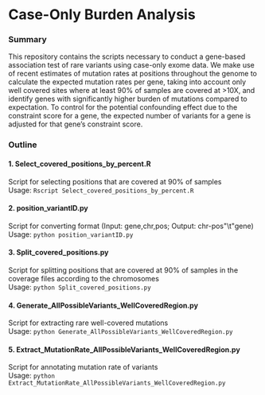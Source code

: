 # Case-Only Burden Analysis

### Summary

This repository contains the scripts necessary to conduct a gene-based association test of rare variants using case-only exome data. We make use of recent estimates of mutation rates at positions throughout the genome to calculate the expected mutation rates per gene, taking into account only well covered sites where at least 90% of samples are covered at >10X, and identify genes with significantly higher burden of mutations compared to expectation. To control for the potential confounding effect due to the constraint score for a gene, the expected number of variants for a gene is adjusted for that gene’s constraint score.

### Outline

#### 1. Select_covered_positions_by_percent.R
Script for selecting positions that are covered at 90% of samples   
Usage: `Rscript Select_covered_positions_by_percent.R`

#### 2. position_variantID.py
Script for converting format (Input: gene,chr,pos; Output: chr-pos"\t"gene)  
Usage: `python position_variantID.py` 

#### 3. Split_covered_positions.py
Script for splitting positions that are covered at 90% of samples in the coverage files according to the chromosomes  
Usage: `python Split_covered_positions.py`

#### 4. Generate_AllPossibleVariants_WellCoveredRegion.py
Script for extracting rare well-covered mutations  
Usage: `python Generate_AllPossibleVariants_WellCoveredRegion.py`

#### 5. Extract_MutationRate_AllPossibleVariants_WellCoveredRegion.py
Script for annotating mutation rate of variants  
Usage: `python Extract_MutationRate_AllPossibleVariants_WellCoveredRegion.py`

